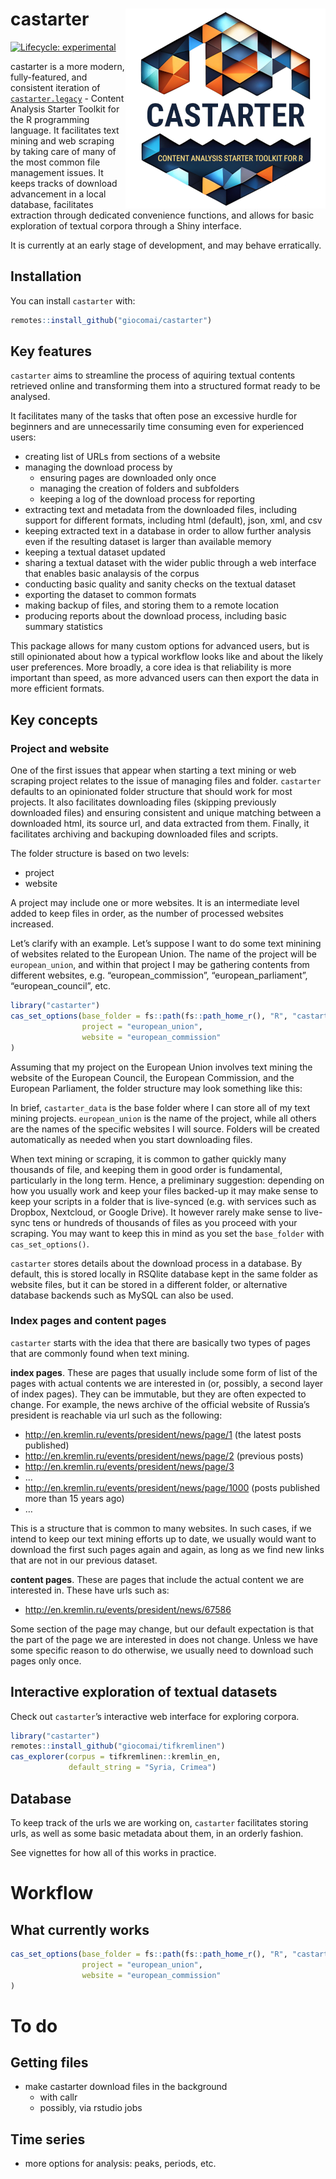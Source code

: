 
<!-- README.md is generated from README.Rmd. Please edit that file -->

# castarter <a href='https://github.com/giocomai/castarter'><img src='man/figures/hex-castarter.png' align="right" height="320" /></a>

<!-- badges: start -->

[![Lifecycle:
experimental](https://img.shields.io/badge/lifecycle-experimental-orange.svg)](https://lifecycle.r-lib.org/articles/stages.html#experimental)
<!-- badges: end -->

castarter is a more modern, fully-featured, and consistent iteration of
[`castarter.legacy`](https://github.com/giocomai/castarter.legacy) -
Content Analysis Starter Toolkit for the R programming language. It
facilitates text mining and web scraping by taking care of many of the
most common file management issues. It keeps tracks of download
advancement in a local database, facilitates extraction through
dedicated convenience functions, and allows for basic exploration of
textual corpora through a Shiny interface.

It is currently at an early stage of development, and may behave
erratically.

## Installation

You can install `castarter` with:

``` r
remotes::install_github("giocomai/castarter")
```

## Key features

`castarter` aims to streamline the process of aquiring textual contents
retrieved online and transforming them into a structured format ready to
be analysed.

It facilitates many of the tasks that often pose an excessive hurdle for
beginners and are unnecessarily time consuming even for experienced
users:

- creating list of URLs from sections of a website
- managing the download process by
  - ensuring pages are downloaded only once
  - managing the creation of folders and subfolders
  - keeping a log of the download process for reporting
- extracting text and metadata from the downloaded files, including
  support for different formats, including html (default), json, xml,
  and csv
- keeping extracted text in a database in order to allow further
  analysis even if the resulting dataset is larger than available memory
- keeping a textual dataset updated
- sharing a textual dataset with the wider public through a web
  interface that enables basic analaysis of the corpus
- conducting basic quality and sanity checks on the textual dataset
- exporting the dataset to common formats
- making backup of files, and storing them to a remote location
- producing reports about the download process, including basic summary
  statistics

This package allows for many custom options for advanced users, but is
still opinionated about how a typical workflow looks like and about the
likely user preferences. More broadly, a core idea is that reliability
is more important than speed, as more advanced users can then export the
data in more efficient formats.

## Key concepts

### Project and website

One of the first issues that appear when starting a text mining or web
scraping project relates to the issue of managing files and folder.
`castarter` defaults to an opinionated folder structure that should work
for most projects. It also facilitates downloading files (skipping
previously downloaded files) and ensuring consistent and unique matching
between a downloaded html, its source url, and data extracted from them.
Finally, it facilitates archiving and backuping downloaded files and
scripts.

The folder structure is based on two levels:

- project
- website

A project may include one or more websites. It is an intermediate level
added to keep files in order, as the number of processed websites
increased.

Let’s clarify with an example. Let’s suppose I want to do some text
minining of websites related to the European Union. The name of the
project will be `european_union`, and within that project I may be
gathering contents from different websites, e.g. “european_commission”,
“european_parliament”, “european_council”, etc.

``` r
library("castarter")
cas_set_options(base_folder = fs::path(fs::path_home_r(), "R", "castarter_data"),
                project = "european_union",
                website = "european_commission"
)
```

Assuming that my project on the European Union involves text mining the
website of the European Council, the European Commission, and the
European Parliament, the folder structure may look something like this:

In brief, `castarter_data` is the base folder where I can store all of
my text mining projects. `european_union` is the name of the project,
while all others are the names of the specific websites I will source.
Folders will be created automatically as needed when you start
downloading files.

When text mining or scraping, it is common to gather quickly many
thousands of file, and keeping them in good order is fundamental,
particularly in the long term. Hence, a preliminary suggestion:
depending on how you usually work and keep your files backed-up it may
make sense to keep your scripts in a folder that is live-synced
(e.g. with services such as Dropbox, Nextcloud, or Google Drive). It
however rarely make sense to live-sync tens or hundreds of thousands of
files as you proceed with your scraping. You may want to keep this in
mind as you set the `base_folder` with `cas_set_options()`.

`castarter` stores details about the download process in a database. By
default, this is stored locally in RSQlite database kept in the same
folder as website files, but it can be stored in a different folder, or
alternative database backends such as MySQL can also be used.

### Index pages and content pages

`castarter` starts with the idea that there are basically two types of
pages that are commonly found when text mining.

**index pages**. These are pages that usually include some form of list
of the pages with actual contents we are interested in (or, possibly, a
second layer of index pages). They can be immutable, but they are often
expected to change. For example, the news archive of the official
website of Russia’s president is reachable via url such as the
following:

- <http://en.kremlin.ru/events/president/news/page/1> (the latest posts
  published)
- <http://en.kremlin.ru/events/president/news/page/2> (previous posts)
- <http://en.kremlin.ru/events/president/news/page/3>
- …
- <http://en.kremlin.ru/events/president/news/page/1000> (posts
  published more than 15 years ago)
- …

This is a structure that is common to many websites. In such cases, if
we intend to keep our text mining efforts up to date, we usually would
want to download the first such pages again and again, as long as we
find new links that are not in our previous dataset.

**content pages**. These are pages that include the actual content we
are interested in. These have urls such as:

- <http://en.kremlin.ru/events/president/news/67586>

Some section of the page may change, but our default expectation is that
the part of the page we are interested in does not change. Unless we
have some specific reason to do otherwise, we usually need to download
such pages only once.

## Interactive exploration of textual datasets

Check out `castarter`’s interactive web interface for exploring corpora.

``` r
library("castarter")
remotes::install_github("giocomai/tifkremlinen")
cas_explorer(corpus = tifkremlinen::kremlin_en,
             default_string = "Syria, Crimea")
```

## Database

To keep track of the urls we are working on, `castarter` facilitates
storing urls, as well as some basic metadata about them, in an orderly
fashion.

See vignettes for how all of this works in practice.

# Workflow

## What currently works

``` r
cas_set_options(base_folder = fs::path(fs::path_home_r(), "R", "castarter_data"),
                project = "european_union",
                website = "european_commission"
)
```

# To do

## Getting files

- make castarter download files in the background
  - with callr
  - possibly, via rstudio jobs

## Time series

- more options for analysis: peaks, periods, etc.
